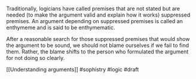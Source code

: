 Traditionally, logicians have called premises that are not stated but are needed (to make the argument valid and explain how it works) suppressed premises. An argument depending on suppressed premises is called an enthymeme and is said to be enthymematic.

After a reasonable search for those suppressed premises that would show the argument to be sound, we should not blame ourselves if we fail to find them. Rather, the blame shifts to the person who formulated the argument for not doing so clearly.

[[Understanding arguments]]
#sophistry #logic 
#draft